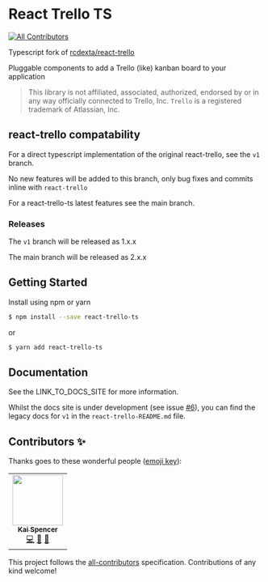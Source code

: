# React Trello TS

<!-- ALL-CONTRIBUTORS-BADGE:START - Do not remove or modify this section -->

[![All Contributors](https://img.shields.io/badge/all_contributors-1-orange.svg?style=flat-square)](#contributors-)

<!-- ALL-CONTRIBUTORS-BADGE:END -->

Typescript fork of [rcdexta/react-trello](https://github.com/rcdexta/react-trello)

Pluggable components to add a Trello (like) kanban board to your application

> This library is not affiliated, associated, authorized, endorsed by or in any way officially connected to Trello, Inc. `Trello` is a registered trademark of Atlassian, Inc.

## react-trello compatability

For a direct typescript implementation of the original react-trello, see the `v1` branch.

No new features will be added to this branch, only bug fixes and commits inline with `react-trello`

For a react-trello-ts latest features see the main branch.

### Releases

The `v1` branch will be released as 1.x.x

The main branch will be released as 2.x.x

## Getting Started

Install using npm or yarn

```bash
$ npm install --save react-trello-ts
```

or

```bash
$ yarn add react-trello-ts
```

## Documentation

See the LINK_TO_DOCS_SITE for more information.

Whilst the docs site is under development (see issue [#6](https://github.com/KaiSpencer/react-trello-ts/issues/6)), you can find the legacy docs for `v1` in the `react-trello-README.md` file.

## Contributors ✨

Thanks goes to these wonderful people ([emoji key](https://allcontributors.org/docs/en/emoji-key)):

<!-- ALL-CONTRIBUTORS-LIST:START - Do not remove or modify this section -->
<!-- prettier-ignore-start -->
<!-- markdownlint-disable -->
<table>
  <tr>
    <td align="center"><a href="https://github.com/KaiSpencer"><img src="https://avatars.githubusercontent.com/u/51139521?v=4?s=100" width="100px;" alt=""/><br /><sub><b>Kai Spencer</b></sub></a><br /><a href="https://github.com/KaiSpencer/react-trello-ts/commits?author=KaiSpencer" title="Code">💻</a> <a href="https://github.com/KaiSpencer/react-trello-ts/commits?author=KaiSpencer" title="Documentation">📖</a> <a href="#maintenance-KaiSpencer" title="Maintenance">🚧</a></td>
  </tr>
</table>

<!-- markdownlint-restore -->
<!-- prettier-ignore-end -->

<!-- ALL-CONTRIBUTORS-LIST:END -->

This project follows the [all-contributors](https://github.com/all-contributors/all-contributors) specification. Contributions of any kind welcome!

